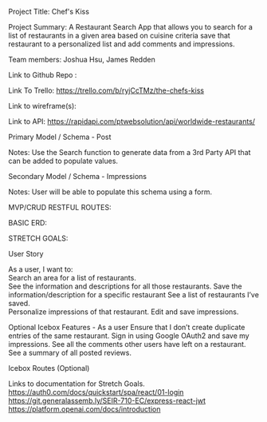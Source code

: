 Project Title: Chef's Kiss

Project Summary:  A Restaurant Search App that allows you to search for a list of restaurants in a given area based on cuisine criteria save that restaurant to a personalized list and add comments and impressions.  

Team members: Joshua Hsu, James Redden 

Link to Github Repo : 

Link To Trello: https://trello.com/b/ryjCcTMz/the-chefs-kiss

Link to wireframe(s): 

Link to API: https://rapidapi.com/ptwebsolution/api/worldwide-restaurants/


Primary Model / Schema - Post



Notes:
Use the Search function to generate data from a 3rd Party API that can be added to populate values. 







Secondary Model / Schema - Impressions



Notes:
User will be able to populate this schema using a form.  

MVP/CRUD RESTFUL ROUTES:





BASIC ERD: 



STRETCH GOALS: 



User Story

As a user, I want to:  
Search an area for a list of restaurants.  
See the information and descriptions for all those restaurants. 
Save the information/description for a specific restaurant
See a list of restaurants I’ve saved.  
Personalize impressions of that restaurant. 
Edit and save impressions.

Optional 
Icebox Features -
As a user 
Ensure that I don’t create duplicate entries of the same restaurant. 
Sign in using Google OAuth2 and save my impressions. 
See all the comments other users have left on a restaurant. 
See a summary of all posted reviews.  




Icebox Routes (Optional)




Links to documentation for Stretch Goals. 
https://auth0.com/docs/quickstart/spa/react/01-login
https://git.generalassemb.ly/SEIR-710-EC/express-react-jwt
https://platform.openai.com/docs/introduction
